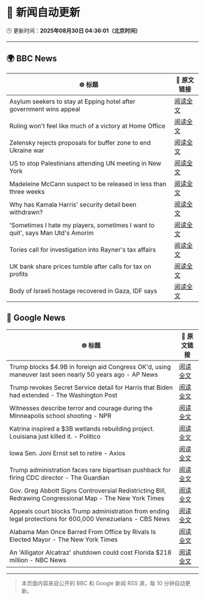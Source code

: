 # 🧠 新闻自动更新

🕒 更新时间：**2025年08月30日 04:36:01（北京时间）**

---

## 🌍 BBC News

| 🌐 标题 | 🔗 原文链接 |
|--------|-------------|
| Asylum seekers to stay at Epping hotel after government wins appeal | [阅读全文](https://www.bbc.com/news/articles/c8e1zd98k9no?at_medium=RSS&at_campaign=rss) |
| Ruling won't feel like much of a victory at Home Office | [阅读全文](https://www.bbc.com/news/articles/c7vlpdqeg4qo?at_medium=RSS&at_campaign=rss) |
| Zelensky rejects proposals for buffer zone to end Ukraine war | [阅读全文](https://www.bbc.com/news/articles/c04r0z1pr25o?at_medium=RSS&at_campaign=rss) |
| US to stop Palestinians attending UN meeting in New York | [阅读全文](https://www.bbc.com/news/articles/cjdym32z9v7o?at_medium=RSS&at_campaign=rss) |
| Madeleine McCann suspect to be released in less than three weeks | [阅读全文](https://www.bbc.com/news/articles/c2063n085d1o?at_medium=RSS&at_campaign=rss) |
| Why has Kamala Harris' security detail been withdrawn? | [阅读全文](https://www.bbc.com/news/articles/ceqy3jnl39do?at_medium=RSS&at_campaign=rss) |
| 'Sometimes I hate my players, sometimes I want to quit', says Man Utd's Amorim | [阅读全文](https://www.bbc.com/sport/football/articles/ckgley33q3ro?at_medium=RSS&at_campaign=rss) |
| Tories call for investigation into Rayner's tax affairs | [阅读全文](https://www.bbc.com/news/articles/cjw6evl4zy8o?at_medium=RSS&at_campaign=rss) |
| UK bank share prices tumble after calls for tax on profits | [阅读全文](https://www.bbc.com/news/articles/cm2v3700pvqo?at_medium=RSS&at_campaign=rss) |
| Body of Israeli hostage recovered in Gaza, IDF says | [阅读全文](https://www.bbc.com/news/articles/crlzyne9jl2o?at_medium=RSS&at_campaign=rss) |

## 📰 Google News

| 🌐 标题 | 🔗 原文链接 |
|--------|-------------|
| Trump blocks $4.9B in foreign aid Congress OK'd, using maneuver last seen nearly 50 years ago - AP News | [阅读全文](https://news.google.com/rss/articles/CBMimwFBVV95cUxPQ253MjgwRklsNDZiRF9lektMUXpWRlFvVmVxMUJLcGRreTdMRDdxVHFFaFNnRllKaUVoR2FLRFRXdC1wSWNpWXIzbGNDTmNINjhzdzEwNUs4NFZhWndDWWN3bklzRi1tbERVSlZXX3h4XzM1MUZsWF81X1ZiVjBUX1VuVTU3dWdtUHNpaWVtX3BsVXpBbmpLTjduWQ?oc=5) |
| Trump revokes Secret Service detail for Harris that Biden had extended - The Washington Post | [阅读全文](https://news.google.com/rss/articles/CBMiiAFBVV95cUxQVUtCNmtISEs2OEZxYXRjWHpGU1NOYjZOTGhHa0d2T0tlTEFmbDh5eGFEREQ1SjYweGpYbEIwVVlKX0VQTXpUb0ZILTVVbEtKRk1ZT2hzTHdhSEkwcjJlOXUwTHcyVEFwWW5uY09fS3MxUS1Xam85eEtQT3RLTlR4cDFnTFJEc0Jr?oc=5) |
| Witnesses describe terror and courage during the Minneapolis school shooting - NPR | [阅读全文](https://news.google.com/rss/articles/CBMiowFBVV95cUxNeHpXbGZ6VjgwMnBYbVZHZTJHeWw0X0FXRnFuem5EUENIM20yR1RNbGhUYUFsaFNRSlRzX3h3RUNqdWg0Y0VWb0ZseGhITjlFNDZzaHJBU0RrcGhOaVhRUkFFZVR2bWFacTdEM2RxTHFkSHJsaFdFUTdSUzFjVzBXZGJ1bG9oVWlNNFJMLUZza1VuREdraUZZbXBNUzRhWnNZbVVZ?oc=5) |
| Katrina inspired a $3B wetlands rebuilding project. Louisiana just killed it. - Politico | [阅读全文](https://news.google.com/rss/articles/CBMiwgFBVV95cUxOYmtaeVVUTGJPWElFb0I0ZXl2NGZWNG5tMjEwNDYyTmE1akRNekJQbl9mSEhOLW1hX09vM2dhWl83WVEtTy1ONVVzTHdlNjhCaHFFWWN1aFFMUDdmSUFUeXpOS09hc29qTk4yWDRweHhXLUtZbzFRM2hMc3o1VzR0dXBYLU1JQ1ZyQ211SlE3ZTJpZURLbDdyYjQydmlQaFd0Sm16UEloRG9NZTNlck1JNGtnNjRuR2FiRHU5dDBXWjZidw?oc=5) |
| Iowa Sen. Joni Ernst set to retire - Axios | [阅读全文](https://news.google.com/rss/articles/CBMidkFVX3lxTFBDRWdQelpZQ0FqaTd2aXFXOXJPTnFfa0t5cUd4YlpPaVBxSm8xZHZIY09zcWNZdDJRMGRRQXVELUdPQ1VOYzlOa1hvcWM2TDV4QVppQVRVRHlJUUh5X2tvdnUxbno5elFVa2x4M3FMSWx4d29SclE?oc=5) |
| Trump administration faces rare bipartisan pushback for firing CDC director - The Guardian | [阅读全文](https://news.google.com/rss/articles/CBMikAFBVV95cUxQdC1yMTFkZDNicnZPSkhicUZGN0pQSGFfeE9KTG1WcW00djQzN0JZSDhyU0poNEJIZEdINmluQUV4VFVPeFVHRnJlVDZrS0FOLWM5N0RpV3lNSlp5VFk1T3NVSXI0bFZtYTcyYUNuY2x2b1ZPR0U0dU1KLThNajUyTWVoekktWTJtNXRPN09nOUU?oc=5) |
| Gov. Greg Abbott Signs Controversial Redistricting Bill, Redrawing Congressional Map - The New York Times | [阅读全文](https://news.google.com/rss/articles/CBMimgFBVV95cUxNS1JSTUFpR0l5TVBhN3liOWRFc2tkM3hISXZrcXFRS1g0RFo0ekRaQkNBcnpfOFZnalRZT2RiNmhCWUZjWllWeGhYX2lEbjZhWGN3NmFZdUgyWWpBaXBQNmJDLThJNlE5NGM2bTBfcHFTR0EwWTlSQXc4X09OSlNxV3FKNzBuUEFtVno3eVFBT1dvVW1jSzZrc1lR?oc=5) |
| Appeals court blocks Trump administration from ending legal protections for 600,000 Venezuelans - CBS News | [阅读全文](https://news.google.com/rss/articles/CBMikgFBVV95cUxQbFhLU1ZHVjZNZDdBSWFiVWtOVE4yeHoyX2c5UnZQQ2NLOGRGWkZTRUN0Sk9ZVHdpMWY1dVJZTG8tb3BuSUhLVXp6THZ6ZTJ0cThzZ1lrcGtYUW9FV21xNVhhN3JCQ2pnZGQ3TkNkeVVTWlJVd19fV3FUdGt1SWQ1UGNqNGNRSlZLU1JJYlhvUkppQdIBlwFBVV95cUxPd2Q2S2xYM29NZDVRUEh0WmtxQXNKc2JkRHFGckpQWTVZQjdDLXpmd3dxZ3dvV2RMa3RYajlYakpEeXVPWDk5bFRLWU0tUF9TNUYzc1l0bmktbkpJNzJuRzFiRWZLNzBVWlRmOW1jVHhUREZFZHRZeHZWaHhFRmZTNkI4T1R6SUt3aTZOVzNOU3F1N3VWVUdN?oc=5) |
| Alabama Man Once Barred From Office by Rivals Is Elected Mayor - The New York Times | [阅读全文](https://news.google.com/rss/articles/CBMikwFBVV95cUxQSkFlaC10VFVtSDltakVOZThNWkh2bUllV1RERy12Z3NhUGN1cXBGaF9JYkkzNjU3bTVVTi0yQVRyeUxxNHZrZ3VrRlFTODFZbENWclVfTkx1SnBfV1EwRWlCbFBoUVljMGdwMXlmdFJMLVFsOXNFSWVlTVRCMkVNMTBIRFBLZGpKRlZJSlVKakFDQWs?oc=5) |
| An 'Alligator Alcatraz' shutdown could cost Florida $218 million - NBC News | [阅读全文](https://news.google.com/rss/articles/CBMiogFBVV95cUxNX3VhbkliMHVtWl9iZV9zUVA3VXBNOUs4eWNGUk9JT0ZxSXVsLVdiT0lvQTM3OGRZdGw1UUhtc2N1SnJ2aWJFNDBiVmk2NWE0NElOM2hfWUd0Y19Kemo5bFU0clU3dTVpWERyUDYzNHM3bFc4WExSTTJJTWxyUEZsNnpPRUhRampjRWczTUY0OVNSMmZkLWNweDNsbjJDMjBTZlHSAVZBVV95cUxOdjc1MG5ibDdQbGNpdDJ6bTBYZE9XS2dJWlc4RF9zUzF3WG91S1RLUmtIV28zZVZRR2Rzdkk2c3U0M0lXZE9ONTMzZV80MDJmVm9za2s2QQ?oc=5) |

---
> 本页面内容来自公开的 BBC 和 Google 新闻 RSS 源，每 10 分钟自动更新。